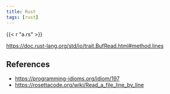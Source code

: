 ```yaml
---
title: Rust
tags: [rust]
---
```


{{< r "a.rs" >}}

<https://doc.rust-lang.org/std/io/trait.BufRead.html#method.lines>

## References

- <https://programming-idioms.org/idiom/197>
- <https://rosettacode.org/wiki/Read_a_file_line_by_line>
